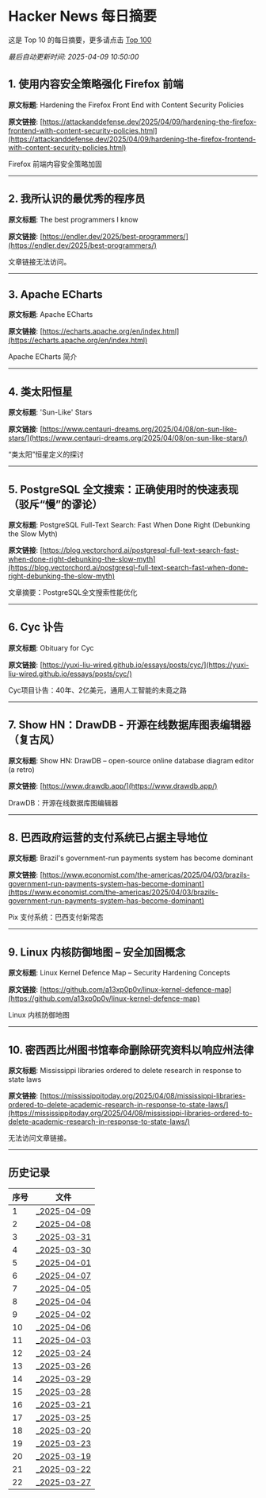 # Hacker News 每日摘要
    
这是 Top 10 的每日摘要，更多请点击 [Top 100](output/hacker_news_summary_2025-04-09.md)

*最后自动更新时间: 2025-04-09 10:50:00*
## 1. 使用内容安全策略强化 Firefox 前端

**原文标题**: Hardening the Firefox Front End with Content Security Policies

**原文链接**: [https://attackanddefense.dev/2025/04/09/hardening-the-firefox-frontend-with-content-security-policies.html](https://attackanddefense.dev/2025/04/09/hardening-the-firefox-frontend-with-content-security-policies.html)

Firefox 前端内容安全策略加固

---

## 2. 我所认识的最优秀的程序员

**原文标题**: The best programmers I know

**原文链接**: [https://endler.dev/2025/best-programmers/](https://endler.dev/2025/best-programmers/)

文章链接无法访问。

---

## 3. Apache ECharts

**原文标题**: Apache ECharts

**原文链接**: [https://echarts.apache.org/en/index.html](https://echarts.apache.org/en/index.html)

Apache ECharts 简介

---

## 4. 类太阳恒星

**原文标题**: 'Sun-Like' Stars

**原文链接**: [https://www.centauri-dreams.org/2025/04/08/on-sun-like-stars/](https://www.centauri-dreams.org/2025/04/08/on-sun-like-stars/)

“类太阳”恒星定义的探讨

---

## 5. PostgreSQL 全文搜索：正确使用时的快速表现（驳斥“慢”的谬论）

**原文标题**: PostgreSQL Full-Text Search: Fast When Done Right (Debunking the Slow Myth)

**原文链接**: [https://blog.vectorchord.ai/postgresql-full-text-search-fast-when-done-right-debunking-the-slow-myth](https://blog.vectorchord.ai/postgresql-full-text-search-fast-when-done-right-debunking-the-slow-myth)

文章摘要：PostgreSQL全文搜索性能优化

---

## 6. Cyc 讣告

**原文标题**: Obituary for Cyc

**原文链接**: [https://yuxi-liu-wired.github.io/essays/posts/cyc/](https://yuxi-liu-wired.github.io/essays/posts/cyc/)

Cyc项目讣告：40年、2亿美元，通用人工智能的未竟之路

---

## 7. Show HN：DrawDB - 开源在线数据库图表编辑器（复古风）

**原文标题**: Show HN: DrawDB – open-source online database diagram editor (a retro)

**原文链接**: [https://www.drawdb.app/](https://www.drawdb.app/)

DrawDB：开源在线数据库图编辑器

---

## 8. 巴西政府运营的支付系统已占据主导地位

**原文标题**: Brazil's government-run payments system has become dominant

**原文链接**: [https://www.economist.com/the-americas/2025/04/03/brazils-government-run-payments-system-has-become-dominant](https://www.economist.com/the-americas/2025/04/03/brazils-government-run-payments-system-has-become-dominant)

Pix 支付系统：巴西支付新常态

---

## 9. Linux 内核防御地图 – 安全加固概念

**原文标题**: Linux Kernel Defence Map – Security Hardening Concepts

**原文链接**: [https://github.com/a13xp0p0v/linux-kernel-defence-map](https://github.com/a13xp0p0v/linux-kernel-defence-map)

Linux 内核防御地图

---

## 10. 密西西比州图书馆奉命删除研究资料以响应州法律

**原文标题**: Mississippi libraries ordered to delete research in response to state laws

**原文链接**: [https://mississippitoday.org/2025/04/08/mississippi-libraries-ordered-to-delete-academic-research-in-response-to-state-laws/](https://mississippitoday.org/2025/04/08/mississippi-libraries-ordered-to-delete-academic-research-in-response-to-state-laws/)

无法访问文章链接。

---

## 历史记录

| 序号 | 文件 |
| --- | --- |
| 1 | [_2025-04-09](output/hacker_news_summary_2025-04-09.md) |
| 2 | [_2025-04-08](output/hacker_news_summary_2025-04-08.md) |
| 3 | [_2025-03-31](output/hacker_news_summary_2025-03-31.md) |
| 4 | [_2025-03-30](output/hacker_news_summary_2025-03-30.md) |
| 5 | [_2025-04-01](output/hacker_news_summary_2025-04-01.md) |
| 6 | [_2025-04-07](output/hacker_news_summary_2025-04-07.md) |
| 7 | [_2025-04-05](output/hacker_news_summary_2025-04-05.md) |
| 8 | [_2025-04-04](output/hacker_news_summary_2025-04-04.md) |
| 9 | [_2025-04-02](output/hacker_news_summary_2025-04-02.md) |
| 10 | [_2025-04-06](output/hacker_news_summary_2025-04-06.md) |
| 11 | [_2025-04-03](output/hacker_news_summary_2025-04-03.md) |
| 12 | [_2025-03-24](output/hacker_news_summary_2025-03-24.md) |
| 13 | [_2025-03-26](output/hacker_news_summary_2025-03-26.md) |
| 14 | [_2025-03-29](output/hacker_news_summary_2025-03-29.md) |
| 15 | [_2025-03-28](output/hacker_news_summary_2025-03-28.md) |
| 16 | [_2025-03-21](output/hacker_news_summary_2025-03-21.md) |
| 17 | [_2025-03-25](output/hacker_news_summary_2025-03-25.md) |
| 18 | [_2025-03-20](output/hacker_news_summary_2025-03-20.md) |
| 19 | [_2025-03-23](output/hacker_news_summary_2025-03-23.md) |
| 20 | [_2025-03-19](output/hacker_news_summary_2025-03-19.md) |
| 21 | [_2025-03-22](output/hacker_news_summary_2025-03-22.md) |
| 22 | [_2025-03-27](output/hacker_news_summary_2025-03-27.md) |
